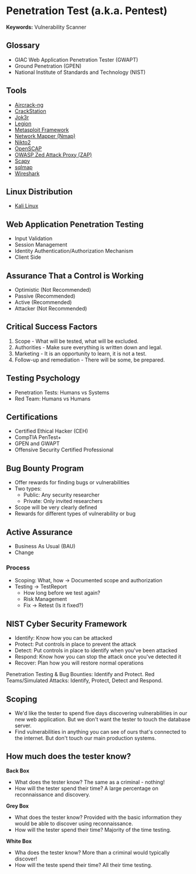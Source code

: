 # Penetration Test (a.k.a. Pentest)

**Keywords:** Vulnerability Scanner

<!--
https://github.com/austinsonger/Incident-Playbook

https://app.pluralsight.com/search/?q=Web%20Application%20Penetration%20Testing&type=conference%2Cvideo-course%2Cguide%2Clab%2Cpath%2Cwebinar&m_sort=relevance&query_id=a00e45dd-78f1-4973-9978-c2fba7b3766a&source=user_typed

https://app.pluralsight.com/library/courses/penetration-testing-big-picture/table-of-contents

https://app.pluralsight.com/library/courses/web-app-pentesting-fundamentals/table-of-contents
https://app.pluralsight.com/library/courses/web-app-pentesting-input-validation/table-of-contents
https://app.pluralsight.com/library/courses/session-management-testing-web-application-penetration-testing/table-of-contents
https://app.pluralsight.com/library/courses/web-app-pentesting-client-side-testing/table-of-contents
https://app.pluralsight.com/library/courses/penetration-testing-identity-authentication-authorization-mechanism/table-of-contents
https://app.pluralsight.com/library/courses/web-app-pentesting-info-gathering/table-of-contents
https://app.pluralsight.com/library/courses/writing-penetration-testing-reports/table-of-contents
https://app.pluralsight.com/library/courses/web-app-pentesting-configuration-deployment-management/table-of-contents
https://app.pluralsight.com/library/courses/web-application-penetration-testing-business-logic-testing/table-of-contents
https://app.pluralsight.com/library/courses/web-app-pen-testing-weak-cryptography/table-of-contents
https://app.pluralsight.com/library/courses/web-app-pentesting-insecure-error-handling/table-of-contents
https://app.pluralsight.com/paths/skills/web-app-pen-testing
https://app.pluralsight.com/library/courses/kali-linux-penetration-testing-ethical-hacking/table-of-contents
https://app.pluralsight.com/paths/certificate/comptia-pentest-pt0-001

https://github.com/swisskyrepo/PayloadsAllTheThings
-->

## Glossary

- GIAC Web Application Penetration Tester (GWAPT)
- Ground Penetration (GPEN)
- National Institute of Standards and Technology (NIST)

## Tools

- [Aircrack-ng](/cyber-security/tools/aircrack-ng.md)
- [CrackStation](/cyber-security/tools/scapy.md)
- [Jok3r](/cyber-security/tools/jok3r.md)
- [Legion](/cyber-security/tools/legion.md)
- [Metasploit Framework](/metasploit-framework/README.md)
- [Network Mapper (Nmap)](/nmap.md)
- [Nikto2](/cyber-security/tools/nikto2.md)
- [OpenSCAP](/cyber-security/tools/openscap.md)
- [OWASP Zed Attack Proxy (ZAP)](/cyber-security/tools/zaproxy.md)
- [Scapy](/cyber-security/tools/scapy.md)
- [sqlmap](/cyber-security/tools/sqlmap.md)
- [Wireshark](/wireshark.md)

## Linux Distribution

- [Kali Linux](/kali.md)

## Web Application Penetration Testing

- Input Validation
- Session Management
- Identity Authentication/Authorization Mechanism
- Client Side

## Assurance That a Control is Working

- Optimistic (Not Recommended)
- Passive (Recommended)
- Active (Recommended)
- Attacker (Not Recommended)

<!--
Red Team (Simulated Attack and Response or STAR)
Bug Bounty

Pass or fail is never the objective of active assurance
The aim is to enable the blue team to improve how they detect and respond
-->

## Critical Success Factors

1. Scope - What will be tested, what will be excluded.
2. Authorities - Make sure everything is written down and legal.
3. Marketing - It is an opportunity to learn, it is not a test.
4. Follow-up and remediation - There will be some, be prepared.

## Testing Psychology

- Penetration Tests: Humans vs Systems
- Red Team: Humans vs Humans

## Certifications

- Certified Ethical Hacker (CEH)
- CompTIA PenTest+
- GPEN and GWAPT
- Offensive Security Certified Professional

<!--
- CREST membership for the organization
- PNPT
- OSCP
- OSWP
- eCPTX
- eWPT
- C|EH
-->

## Bug Bounty Program

- Offer rewards for finding bugs or vulnerabilities
- Two types:
  - Public: Any security researcher
  - Private: Only invited researchers
- Scope will be very clearly defined
- Rewards for different types of vulnerability or bug

## Active Assurance

- Business As Usual (BAU)
- Change

### Process

- Scoping: What, how -> Documented scope and authorization
- Testing -> TestReport
  - How long before we test again?
  - Risk Management
  - Fix -> Retest (Is it fixed?)

## NIST Cyber Security Framework

- Identify: Know how you can be attacked
- Protect: Put controls in place to prevent the attack
- Detect: Put controls in place to identify when you've been attacked
- Respond: Know how you can stop the attack once you've detected it
- Recover: Plan how you will restore normal operations

Penetration Testing & Bug Bounties: Identify and Protect. Red Teams/Simulated Attacks: Identify, Protect, Detect and Respond.

## Scoping

- We'd like the tester to spend five days discovering vulnerabilities in our new web application. But we don't want the tester to touch the database server.
- Find vulnerabilities in anything you can see of ours that's connected to the internet. But don't touch our main production systems.

## How much does the tester know?

**Back Box**

- What does the tester know? The same as a criminal - nothing!
- How will the tester spend their time? A large percentage on reconnaissance and discovery.

**Grey Box**

- What does the tester know? Provided with the basic information they would be able to discover using reconnaissance.
- How will the tester spend their time? Majority of the time testing.

**White Box**

- Wha does the tester know? More than a criminal would typically discover!
- How will the teste spend their time? All their time testing.
